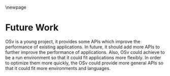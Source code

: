 \newpage

# Future Work

OSv is a young project, it provides some APIs which improve the performance of existing applications. In future, it should add more APIs to further improve the performance of applications. Also, OSv could achieve to be a run environment so that it could fit applications more flexibly. In order to optimize them more quickly, the OSv could provide more general APIs so that it could fit more environments and languages. 
